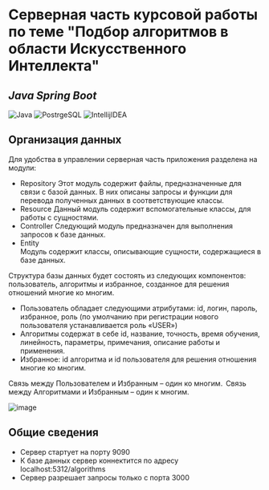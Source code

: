 # Серверная часть курсовой работы по теме "Подбор алгоритмов в области Искусственного Интеллекта"
## _Java Spring Boot_

![Java](https://img.shields.io/badge/Code-Java-informational?style=flat-square&logo=java&logoColor=white&color=blue) ![PostrgeSQL](https://img.shields.io/badge/DataBase-PostgreSQL-informational?style=flat-square&logo=postgresql&logoColor=white&color=blue) ![IntellijIDEA](https://img.shields.io/badge/Editor-IntellijIDEA-informational?style=flat-square&logo=IntelliJIDEA&logoColor=white&color=blue) 

## Организация данных

Для удобства в управлении серверная часть приложения разделена на модули:
- Repository 
Этот модуль содержит файлы, предназначенные для связи с базой данных. В них описаны запросы и функции для перевода полученных данных в соответствующие классы. 
- Resource 
Данный модуль содержит вспомогательные классы, для работы с сущностями. 
- Controller 
Следующий модуль предназначен для выполнения запросов к базе данных. 
- Entity  
Модуль содержит классы, описывающие сущности, содержащиеся в базе данных. 

Структура базы данных будет состоять из следующих компонентов: пользователь, алгоритмы и избранное, созданное для решения отношений многие ко многим.  
- Пользователь обладает следующими атрибутами: id, логин, пароль, избранное, роль (по умолчанию при регистрации нового пользователя устанавливается роль «USER»)  
- Алгоритмы содержат в себе id, название, точность, время обучения, линейность, параметры, примечания, описание работы и применения.  
- Избранное: id алгоритма и id пользователя для решения отношения многие ко многим.  

Связь между Пользователем и Избранным – один ко многим.  
Связь между Алгоритмами и Избранным – один к многим. 

![image](https://user-images.githubusercontent.com/83867541/189415432-d370572e-78f4-48c9-bbc8-6f1469e80aa2.png)
## Общие сведения

- Сервер стартует на порту 9090
- К базе данных сервер коннектится по адресу localhost:5312/algorithms
- Сервер разрешает запросы только с порта 3000
